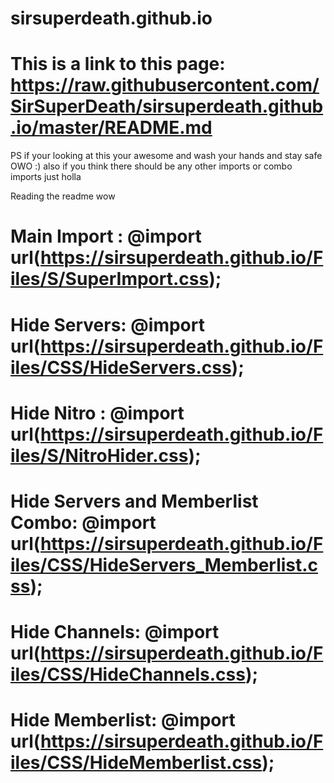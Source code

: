 # sirsuperdeath.github.io
# This is a link to this page: https://raw.githubusercontent.com/SirSuperDeath/sirsuperdeath.github.io/master/README.md
PS if your looking at this your awesome and wash your hands and stay safe OWO :)
also if you think there should be any other imports or combo imports just holla

Reading the readme wow

# Main Import : @import url(https://sirsuperdeath.github.io/Files/S/SuperImport.css);
# Hide Servers: @import url(https://sirsuperdeath.github.io/Files/CSS/HideServers.css);
# Hide Nitro : @import url(https://sirsuperdeath.github.io/Files/S/NitroHider.css);
# Hide Servers and Memberlist Combo: @import url(https://sirsuperdeath.github.io/Files/CSS/HideServers_Memberlist.css);
# Hide Channels: @import url(https://sirsuperdeath.github.io/Files/CSS/HideChannels.css);
# Hide Memberlist: @import url(https://sirsuperdeath.github.io/Files/CSS/HideMemberlist.css);
